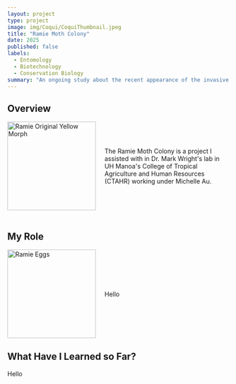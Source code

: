 ```yaml
---
layout: project
type: project
image: img/Coqui/CoquiThumbnail.jpeg
title: "Ramie Moth Colony"
date: 2025
published: false
labels:
  - Entomology
  - Biotechnology
  - Conservation Biology
summary: "An ongoing study about the recent appearance of the invasive Ramie Moth species on Oahu."
---
```


## Overview
<div style="display: flex; align-items: center;">
  <div style="margin-right: 20px;">
    <img width="200px" src="../img/Ramie/yellowMorph1.jpg" alt="Ramie Original Yellow Morph">
  </div>
  <div>
    The Ramie Moth Colony is a project I assisted with in Dr. Mark Wright's lab in UH Manoa's College of Tropical Agriculture and Human Resources (CTAHR) working under Michelle Au. 
  </div>
</div>

<br>

## My Role
<div style="display: flex; align-items: center;">
  <div style="margin-right: 20px;">
    <img width="200px" src="../img/Ramie/eggs.JPG" alt="Ramie Eggs">
  </div>
  <div>
    Hello
  </div>
</div>

## What Have I Learned so Far?
Hello
